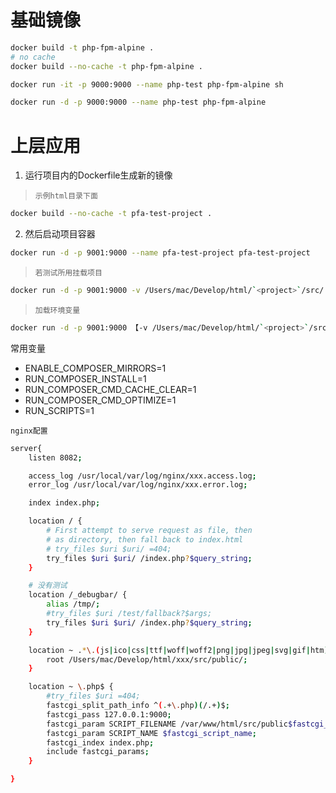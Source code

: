 # 基础镜像

```sh
docker build -t php-fpm-alpine .
# no cache
docker build --no-cache -t php-fpm-alpine .

docker run -it -p 9000:9000 --name php-test php-fpm-alpine sh

docker run -d -p 9000:9000 --name php-test php-fpm-alpine
```

# 上层应用

1. 运行项目内的Dockerfile生成新的镜像

> `示例html目录下面`

```sh
docker build --no-cache -t pfa-test-project .
```

2. 然后启动项目容器

```sh
docker run -d -p 9001:9000 --name pfa-test-project pfa-test-project
```

> `若测试所用挂载项目`

```sh
docker run -d -p 9001:9000 -v /Users/mac/Develop/html/`<project>`/src/:/var/www/html/ --name pfa-test-project php-fpm-alpine
```

> `加载环境变量`

```sh
docker run -d -p 9001:9000 【-v /Users/mac/Develop/html/`<project>`/src/:/var/www/html/] [-e 'ENABLE_COMPOSER_MIRRORS=1'] [-e 'RUN_COMPOSER_INSTALL=1'] --name pfa-<project> php-fpm-alpine
```

常用变量

- ENABLE_COMPOSER_MIRRORS=1
- RUN_COMPOSER_INSTALL=1
- RUN_COMPOSER_CMD_CACHE_CLEAR=1
- RUN_COMPOSER_CMD_OPTIMIZE=1
- RUN_SCRIPTS=1



`nginx配置`

```sh
server{
    listen 8082;

    access_log /usr/local/var/log/nginx/xxx.access.log;
    error_log /usr/local/var/log/nginx/xxx.error.log;

    index index.php;

    location / {
        # First attempt to serve request as file, then
        # as directory, then fall back to index.html
        # try_files $uri $uri/ =404;
        try_files $uri $uri/ /index.php?$query_string;
    }

    # 没有测试
    location /_debugbar/ {
        alias /tmp/;
        #try_files $uri /test/fallback?$args;
        try_files $uri $uri/ /index.php?$query_string;
    }

    location ~ .*\.(js|ico|css|ttf|woff|woff2|png|jpg|jpeg|svg|gif|htm)$ {
        root /Users/mac/Develop/html/xxx/src/public/;
    }

    location ~ \.php$ {
        #try_files $uri =404;
        fastcgi_split_path_info ^(.+\.php)(/.+)$;
        fastcgi_pass 127.0.0.1:9000;
        fastcgi_param SCRIPT_FILENAME /var/www/html/src/public$fastcgi_script_name;
        fastcgi_param SCRIPT_NAME $fastcgi_script_name;
        fastcgi_index index.php;
        include fastcgi_params;
    }

}
```